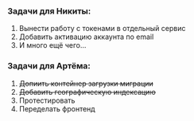 ### Задачи для Никиты:

1. Вынести работу с токенами в отдельный сервис
2. Добавить активацию аккаунта по email
3. И много ещё чего...

### Задачи для Артёма:

1. ~~Допиить контейнер загрузки миграции~~
2. ~~Добавить географическую индексацию~~
3. Протестировать
4. Переделать фронтенд